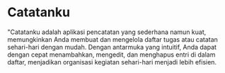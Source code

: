 # Catatanku
"Catatanku adalah aplikasi pencatatan yang sederhana namun kuat, memungkinkan Anda membuat dan mengelola daftar tugas atau catatan sehari-hari dengan mudah. Dengan antarmuka yang intuitif, Anda dapat dengan cepat menambahkan, mengedit, dan menghapus entri di dalam daftar, menjadikan organisasi kegiatan sehari-hari menjadi lebih efisien.
